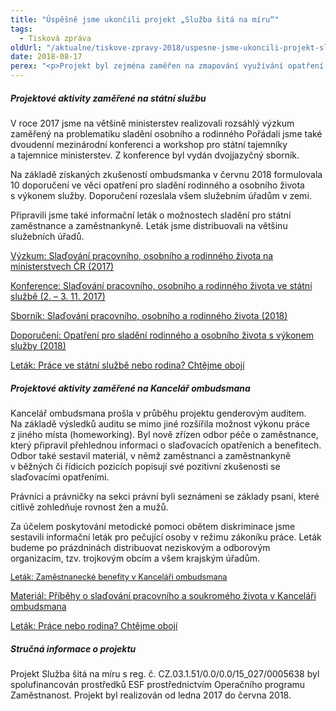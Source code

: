 ```yaml
---
title: "Úspěšně jsme ukončili projekt „Služba šitá na míru“"
tags:
  - Tisková zpráva
oldUrl: "/aktualne/tiskove-zpravy-2018/uspesne-jsme-ukoncili-projekt-sluzba-sita-na-miru"
date: 2018-08-17
perex: "<p>Projekt byl zejména zaměřen na zmapování využívání opatření pro slaďování rodinného a osobního života s výkonem státní služby. Zvyšovali jsme proto povědomí o rovných příležitostech nejen mezi vedoucími služebních úřadů, ale také mezi státními zaměstnanci a zaměstnankyněmi. V oblasti slaďování chce jít Kancelář ombudsmana dalším zaměstnavatelům ve veřejné správě příkladem. Proto jsme hledali cesty, jak častou náročnou a odpovědnou práci v Kanceláři upravit potřebám všech zaměstnanců a zaměstnankyň. </p>"
---
```


<!-- imported from the old website -->

<h5>Projektové aktivity zaměřené na státní službu</h5> <p>V roce 2017 jsme na většině ministerstev realizovali rozsáhlý výzkum zaměřený na problematiku sladění osobního a rodinného Pořádali jsme také dvoudenní mezinárodní konferenci a workshop pro státní tajemníky a tajemnice ministerstev. Z konference byl vydán dvojjazyčný sborník.</p> <p>Na základě získaných zkušeností ombudsmanka v červnu 2018 formulovala 10 doporučení ve věci opatření pro sladění rodinného a osobního života s výkonem služby. Doporučení rozeslala všem služebním úřadům v zemi. </p> <p>Připravili jsme také informační leták o možnostech sladění pro státní zaměstnance a zaměstnankyně. Leták jsme distribuovali na většinu služebních úřadů.</p> <p><a href="https://www.ochrance.cz/fileadmin/user_upload/ESO/101-2017-DIS-JKV-vyzkumna_zprava.pdf" target="_blank">Výzkum: Slaďování pracovního, osobního a rodinného života na ministerstvech ČR (2017)</a></p> <p><a href="https://www.ochrance.cz/dalsi-aktivity/archiv-vzdelavacich-akci/?tx_odcalendar%5Buid%5D=248&amp;cHash=c67c494d19481ecf8303abf4b252bb7f" target="_blank">Konference: Slaďování pracovního, osobního a rodinného života ve státní službě (2. – 3. 11. 2017)</a></p> <p><a href="https://www.ochrance.cz/fileadmin/user_upload/Publikace/Sladovani_ve_statni_sluzbe_2018.pdf" target="_blank">Sborník: Slaďování pracovního, osobního a rodinného života (2018)</a></p> <p><a href="https://www.ochrance.cz/fileadmin/user_upload/projekt_ESF/2018_0157_Doporuceni_VOP_sladovani_02_WEB.PDF" target="_blank">Doporučení: Opatření pro sladění rodinného a osobního života s výkonem služby (2018)</a></p> <p><a href="https://www.ochrance.cz/fileadmin/user_upload/Letaky/Sladovani_statni-sluzba.PDF" target="_blank">Leták: Práce ve státní službě nebo rodina? Chtějme obojí</a></p> <h5>Projektové aktivity zaměřené na Kancelář ombudsmana</h5> <p>Kancelář ombudsmana prošla v průběhu projektu genderovým auditem. Na základě výsledků auditu se mimo jiné rozšířila možnost výkonu práce z jiného místa (homeworking). Byl nově zřízen odbor péče o zaměstnance, který připravil přehlednou informaci o slaďovacích opatřeních a benefitech. Odbor také sestavil materiál, v němž zaměstnanci a zaměstnankyně v běžných či řídicích pozicích popisují své pozitivní zkušenosti se slaďovacími opatřeními. </p> <p>Právníci a právničky na sekci právní byli seznámeni se základy psaní, které citlivě zohledňuje rovnost žen a mužů.</p> <p>Za účelem poskytování metodické pomoci obětem diskriminace jsme sestavili informační leták pro pečující osoby v režimu zákoníku práce. Leták budeme po prázdninách distribuovat neziskovým a odborovým organizacím, tzv. trojkovým obcím a všem krajským úřadům.</p> <p><a href="https://www.ochrance.cz/fileadmin/user_upload/projekt_ESF/2018_0157_Ochrance_LetakA4_Benefity_KVOP_02_web.pdf" style="font-size: 12.8px;">Leták: Zaměstnanecké benefity v Kanceláři ombudsmana</a></p> <p><a href="https://www.ochrance.cz/fileadmin/user_upload/projekt_ESF/2018_0157_Ochrance_LetakA4_Pribehy_sladovani_04_web.pdf" target="_blank">Materiál: Příběhy o slaďování pracovního a soukromého života v Kanceláři ombudsmana</a> </p> <p><a href="https://www.ochrance.cz/fileadmin/user_upload/Letaky/Sladovani.PDF" target="_blank">Leták: Práce nebo rodina? Chtějme obojí</a></p> <h5>Stručná informace o projektu</h5> <p>Projekt Služba šitá na míru s reg. č. CZ.03.1.51/0.0/0.0/15_027/0005638 byl spolufinancován prostředků ESF prostřednictvím Operačního programu Zaměstnanost. Projekt byl realizován od ledna 2017 do června 2018. </p>
